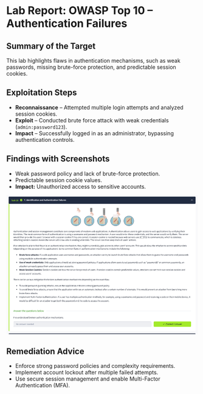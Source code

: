 # Lab Report: OWASP Top 10 – Authentication Failures

## Summary of the Target
This lab highlights flaws in authentication mechanisms, such as weak passwords, missing brute-force protection, and predictable session cookies.

## Exploitation Steps
- **Reconnaissance** – Attempted multiple login attempts and analyzed session cookies.  
- **Exploit** – Conducted brute force attack with weak credentials (`admin:password123`).  
- **Impact** – Successfully logged in as an administrator, bypassing authentication controls.  

## Findings with Screenshots
- Weak password policy and lack of brute-force protection.  
- Predictable session cookie values.  
- **Impact:** Unauthorized access to sensitive accounts.  

![Authentication Screenshot](auth-failures.png)

## Remediation Advice
- Enforce strong password policies and complexity requirements.  
- Implement account lockout after multiple failed attempts.  
- Use secure session management and enable Multi-Factor Authentication (MFA).  
